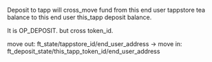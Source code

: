 Deposit to tapp will cross_move fund from this end user tappstore tea balance to this end user this_tapp deposit balance.

It is OP_DEPOSIT. but cross token_id.


move out: ft_state/tappstore_id/end_user_address 
->
move in: ft_deposit_state/this_tapp_token_id/end_user_address


